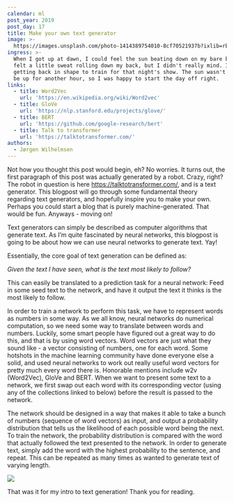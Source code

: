 ```yaml
---
calendar: ml
post_year: 2019
post_day: 17
title: Make your own text generator
image: >-
  https://images.unsplash.com/photo-1414389754010-8cf70521937b?ixlib=rb-1.2.1&ixid=eyJhcHBfaWQiOjEyMDd9&auto=format&fit=crop&w=1100&q=60
ingress: >-
  When I got up at dawn, I could feel the sun beating down on my bare body. I
  felt a little sweat rolling down my back, but I didn't really mind. I was
  getting back in shape to train for that night's show. The sun wasn't going to
  be up for another hour, so I was happy to start the day off right.
links:
  - title: Word2Vec
    url: 'https://en.wikipedia.org/wiki/Word2vec'
  - title: GloVe
    url: 'https://nlp.stanford.edu/projects/glove/'
  - title: BERT
    url: 'https://github.com/google-research/bert'
  - title: Talk to transformer
    url: 'https://talktotransformer.com/'
authors:
  - Jørgen Wilhelmsen
---
```

Not how you thought this post would begin, eh? No worries. It turns out, the first paragraph of this post was actually generated by a robot. Crazy, right? The robot in question is here https://talktotransformer.com/, and is a text generator. This blogpost will go through some fundamental theory regarding text generators, and hopefully inspire you to make your own. Perhaps you could start a blog that is purely machine-generated. That would be fun. Anyways - moving on!



Text generators can simply be described as computer algorithms that generate text. As I’m quite fascinated by neural networks, this blogpost is going to be about how we can use neural networks to generate text. Yay! 



Essentially, the core goal of text generation can be defined as: 

_Given the text I have seen, what is the text most likely to follow?_

This can easily be translated to a prediction task for a neural network: Feed in some seed text to the network, and have it output the text it thinks is the most likely to follow.



In order to train a network to perform this task, we have to represent words as numbers in some way. As we all know, neural networks do numerical computation, so we need some way to translate between words and numbers. Luckily, some smart people have figured out a great way to do this, and that is by using word vectors. Word vectors are just what they sound like - a vector consisting of numbers, one for each word. Some hotshots in the machine learning community have done everyone else a solid, and used neural networks to work out really useful word vectors for pretty much every word there is. Honorable mentions include w2v (Word2Vec), GloVe and BERT. When we want to present some text to a network, we first swap out each word with its corresponding vector (using any of the collections linked to below) before the result is passed to the network. 



The network should be designed in a way that makes it able to take a bunch of numbers (sequence of word vectors) as input, and output a probability distribution that tells us the likelihood of each possible word being the next. To train the network, the probability distribution is compared with the word that actually followed the text presented to the network. In order to generate text, simply add the word with the highest probability to the sentence, and repeat. This can be repeated as many times as wanted to generate text of varying length.

![](/assets/ml_17_pic1.gif)



That was it for my intro to text generation! Thank you for reading.
